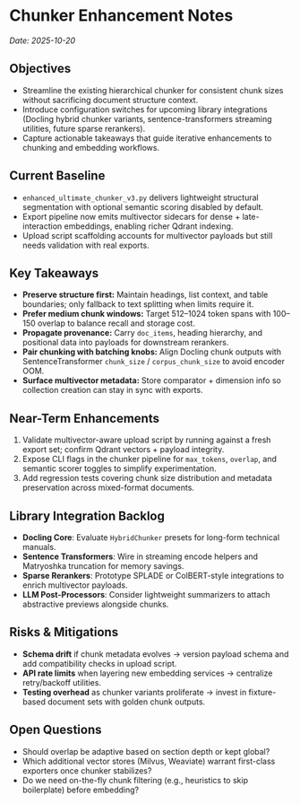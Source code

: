 # Chunker Enhancement Notes

_Date: 2025-10-20_

## Objectives
- Streamline the existing hierarchical chunker for consistent chunk sizes without sacrificing document structure context.
- Introduce configuration switches for upcoming library integrations (Docling hybrid chunker variants, sentence-transformers streaming utilities, future sparse rerankers).
- Capture actionable takeaways that guide iterative enhancements to chunking and embedding workflows.

## Current Baseline
- `enhanced_ultimate_chunker_v3.py` delivers lightweight structural segmentation with optional semantic scoring disabled by default.
- Export pipeline now emits multivector sidecars for dense + late-interaction embeddings, enabling richer Qdrant indexing.
- Upload script scaffolding accounts for multivector payloads but still needs validation with real exports.

## Key Takeaways
- **Preserve structure first:** Maintain headings, list context, and table boundaries; only fallback to text splitting when limits require it.
- **Prefer medium chunk windows:** Target 512–1024 token spans with 100–150 overlap to balance recall and storage cost.
- **Propagate provenance:** Carry `doc_items`, heading hierarchy, and positional data into payloads for downstream rerankers.
- **Pair chunking with batching knobs:** Align Docling chunk outputs with SentenceTransformer `chunk_size` / `corpus_chunk_size` to avoid encoder OOM.
- **Surface multivector metadata:** Store comparator + dimension info so collection creation can stay in sync with exports.

## Near-Term Enhancements
1. Validate multivector-aware upload script by running against a fresh export set; confirm Qdrant vectors + payload integrity.
2. Expose CLI flags in the chunker pipeline for `max_tokens`, `overlap`, and semantic scorer toggles to simplify experimentation.
3. Add regression tests covering chunk size distribution and metadata preservation across mixed-format documents.

## Library Integration Backlog
- **Docling Core**: Evaluate `HybridChunker` presets for long-form technical manuals.
- **Sentence Transformers**: Wire in streaming encode helpers and Matryoshka truncation for memory savings.
- **Sparse Rerankers**: Prototype SPLADE or ColBERT-style integrations to enrich multivector payloads.
- **LLM Post-Processors**: Consider lightweight summarizers to attach abstractive previews alongside chunks.

## Risks & Mitigations
- **Schema drift** if chunk metadata evolves → version payload schema and add compatibility checks in upload script.
- **API rate limits** when layering new embedding services → centralize retry/backoff utilities.
- **Testing overhead** as chunker variants proliferate → invest in fixture-based document sets with golden chunk outputs.

## Open Questions
- Should overlap be adaptive based on section depth or kept global?
- Which additional vector stores (Milvus, Weaviate) warrant first-class exporters once chunker stabilizes?
- Do we need on-the-fly chunk filtering (e.g., heuristics to skip boilerplate) before embedding?
